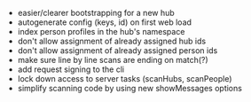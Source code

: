 - easier/clearer bootstrapping for a new hub
- autogenerate config (keys, id) on first web load
- index person profiles in the hub's namespace
- don't allow assignment of already assigned hub ids
- don't allow assignment of already assigned person ids
- make sure line by line scans are ending on match(?)
- add request signing to the cli
- lock down access to server tasks (scanHubs, scanPeople)
- simplify scanning code by using new showMessages options